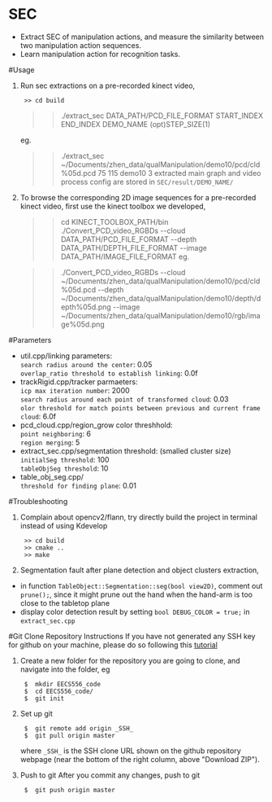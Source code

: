 SEC
===
 * Extract SEC of manipulation actions, and measure the similarity between two manipulation action sequences. 
 * Learn manipulation action for recognition tasks.

#Usage
1. Run sec extractions on a pre-recorded kinect video,

        >> cd build
	>> ./extract_sec DATA_PATH/PCD_FILE_FORMAT START_INDEX END_INDEX DEMO_NAME (opt)STEP_SIZE(1)
	
   eg.
   
   	>> ./extract_sec ~/Documents/zhen_data/qualManipulation/demo10/pcd/cld%05d.pcd 75 115 demo10 3
   extracted main graph and video process config are stored in `SEC/result/DEMO_NAME/`
   
   
2. To browse the corresponding 2D image sequences for a pre-recorded kinect video, first use the kinect toolbox we developed,
	
	>> cd KINECT_TOOLBOX_PATH/bin
	>> ./Convert_PCD_video_RGBDs --cloud DATA_PATH/PCD_FILE_FORMAT --depth DATA_PATH/DEPTH_FILE_FORMAT --image DATA_PATH/IMAGE_FILE_FORMAT
   eg.

	>> ./Convert_PCD_video_RGBDs --cloud ~/Documents/zhen_data/qualManipulation/demo10/pcd/cld%05d.pcd --depth ~/Documents/zhen_data/qualManipulation/demo10/depth/depth%05d.png --image ~/Documents/zhen_data/qualManipulation/demo10/rgb/image%05d.png

#Parameters
 * util.cpp/linking parameters: <br /> 
`search radius around the center`: 0.05 <br /> 
`overlap_ratio threshold to establish linking`: 0.0f <br /> 
 * trackRigid.cpp/tracker parmaeters: <br /> 
`icp max iteration number`: 2000 <br /> 
`search radius around each point of transformed cloud`: 0.03 <br /> 
`olor threshold for match points between previous and current frame cloud`: 6.0f <br /> 
 * pcd_cloud.cpp/region_grow color threshhold: <br /> 
`point neighboring`: 6 <br /> 
`region merging`: 5 <br /> 
 * extract_sec.cpp/segmentation threshold: (smalled cluster size) <br /> 
`initialSeg threshold`: 100 <br /> 
`tableObjSeg threshold`: 10 <br /> 
 * table_obj_seg.cpp/ <br /> 
`threshold for finding plane`: 0.01 <br /> 

#Troubleshooting
1. Complain about opencv2/flann, try directly build the project in terminal instead of using Kdevelop

        >> cd build
        >> cmake ..
        >> make
2. Segmentation fault after plane detection and object clusters extraction, 
 * in function `TableObject::Segmentation::seg(bool view2D)`, comment out `prune();`, since it might prune out the hand when the hand-arm is too close to the tabletop plane
 * display color detection result by setting `bool DEBUG_COLOR = true;` in `extract_sec.cpp`

	

#Git Clone Repository Instructions
If you have not generated any SSH key for github on your machine, please do so following this [tutorial](https://help.github.com/articles/generating-ssh-keys)

1. Create a new folder for the repository you are going to clone, and navigate into the folder, eg

		$  mkdir EECS556_code
		$  cd EECS556_code/
		$  git init
2. Set up git
		
		$  git remote add origin _SSH_
		$  git pull origin master
	where `_SSH_` is the SSH clone URL shown on the github repository webpage (near the bottom of the right column, above "Download ZIP").
3. Push to git
	After you commit any changes, push to git

		$  git push origin master



